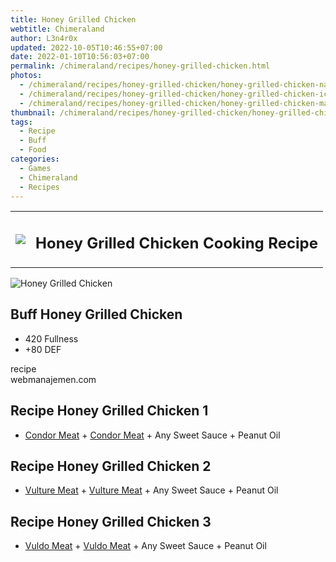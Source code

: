 ```yaml
---
title: Honey Grilled Chicken
webtitle: Chimeraland
author: L3n4r0x
updated: 2022-10-05T10:46:55+07:00
date: 2022-01-10T10:56:03+07:00
permalink: /chimeraland/recipes/honey-grilled-chicken.html
photos:
  - /chimeraland/recipes/honey-grilled-chicken/honey-grilled-chicken-name.webp
  - /chimeraland/recipes/honey-grilled-chicken/honey-grilled-chicken-icon.webp
  - /chimeraland/recipes/honey-grilled-chicken/honey-grilled-chicken-material.webp
thumbnail: /chimeraland/recipes/honey-grilled-chicken/honey-grilled-chicken-icon.webp
tags:
  - Recipe
  - Buff
  - Food
categories:
  - Games
  - Chimeraland
  - Recipes
---
```


<section id="bootstrap-wrapper"><link rel="stylesheet" href="https://cdn.statically.io/gh/dimaslanjaka/Web-Manajemen/40ac3225/css/bootstrap-4.5-wrapper.css"/><div class="row mb-2"><div class="col-md-12 mb-2"><table class="table" id="post-info"><tbody><tr><td><img class="d-inline-block me-2" src="/chimeraland/recipes/honey-grilled-chicken/honey-grilled-chicken-icon.webp" width="auto" height="auto"/></td><td><h1 class="fs-5">Honey Grilled Chicken Cooking Recipe</h1></td></tr></tbody></table></div></div><div class="card mb-2"><div class="row g-0"><div class="col-sm-4 position-relative mb-2"><img src="/chimeraland/recipes/honey-grilled-chicken/honey-grilled-chicken-material.webp" class="card-img fit-cover w-100 h-100" alt="Honey Grilled Chicken" data-fancybox="true"/></div><div class="col-sm-8 mb-2"><div class="card-body"><h2 class="card-title fs-5">Buff Honey Grilled Chicken</h2><div class="card-text"><ul><li>420 Fullness</li><li>+80 DEF</li></ul></div><span class="badge rounded-pill bg-dark">recipe</span></div><div class="card-footer text-end text-muted">webmanajemen.com</div></div></div></div><div class="row mb-2"><div class="col-12 col-lg-6 recipe-item mb-2"><div class="card"><div class="card-body"><h2 class="card-title fs-5">Recipe Honey Grilled Chicken 1</h2><div class="card-text"><ul><li><a class="text-decoration-none" href="/chimeraland/materials/condor-meat.html">Condor Meat</a><span> + </span><a class="text-decoration-none" href="/chimeraland/materials/condor-meat.html">Condor Meat</a><span> + </span>Any Sweet Sauce<span> + </span>Peanut Oil</li></ul></div></div></div></div><div class="col-12 col-lg-6 recipe-item mb-2"><div class="card"><div class="card-body"><h2 class="card-title fs-5">Recipe Honey Grilled Chicken 2</h2><div class="card-text"><ul><li><a class="text-decoration-none" href="/chimeraland/materials/vulture-meat.html">Vulture Meat</a><span> + </span><a class="text-decoration-none" href="/chimeraland/materials/vulture-meat.html">Vulture Meat</a><span> + </span>Any Sweet Sauce<span> + </span>Peanut Oil</li></ul></div></div></div></div><div class="col-12 col-lg-6 recipe-item mb-2"><div class="card"><div class="card-body"><h2 class="card-title fs-5">Recipe Honey Grilled Chicken 3</h2><div class="card-text"><ul><li><a class="text-decoration-none" href="/chimeraland/materials/vuldo-meat.html">Vuldo Meat</a><span> + </span><a class="text-decoration-none" href="/chimeraland/materials/vuldo-meat.html">Vuldo Meat</a><span> + </span>Any Sweet Sauce<span> + </span>Peanut Oil</li></ul></div></div></div></div></div></section>